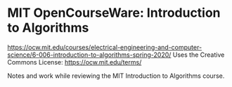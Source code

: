 # MIT OpenCourseWare: Introduction to Algorithms
https://ocw.mit.edu/courses/electrical-engineering-and-computer-science/6-006-introduction-to-algorithms-spring-2020/
Uses the Creative Commons License: https://ocw.mit.edu/terms/


Notes and work while reviewing the MIT Introduction to Algorithms course.
